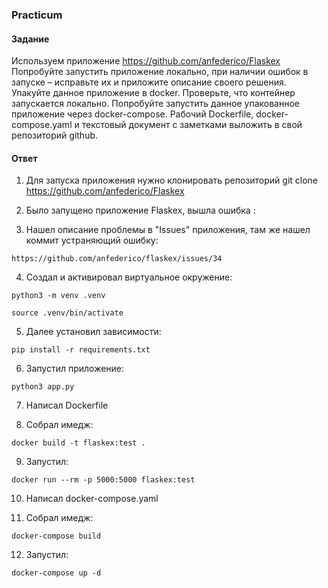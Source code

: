 ### Practicum

#### Задание

Используем приложение https://github.com/anfederico/Flaskex
Попробуйте запустить приложение локально, при наличии ошибок в запуске – исправьте их и приложите описание своего решения.
Упакуйте данное приложение в docker. Проверьте, что контейнер запускается локально. Попробуйте запустить данное упакованное приложение через docker-compose.
Рабочий Dockerfile, docker-compose.yaml и текстовый документ с заметками выложить в свой репозиторий github.

#### Ответ
1. Для запуска приложения нужно клонировать репозиторий git clone https://github.com/anfederico/Flaskex


2. Было запущено приложение Flaskex, вышла ошибка :  


3. Нашел описание проблемы в "Issues" приложения, там же нашел коммит устраняющий ошибку: 

`https://github.com/anfederico/flaskex/issues/34` 
 


4. Создал и активировал виртуальное окружение: 

 `python3 -m venv .venv`

 `source .venv/bin/activate`


5. Далее установил зависимости: 

`pip install -r requirements.txt`


6. Запустил приложение: 

 `python3 app.py`  

7. Написал Dockerfile


8. Собрал имедж:

 `docker build -t flaskex:test .`

9. Запустил:

 `docker run --rm -p 5000:5000 flaskex:test`



10. Написал docker-compose.yaml

 

11. Собрал имедж:

 `docker-compose build`

12. Запустил:

 `docker-compose up -d`
